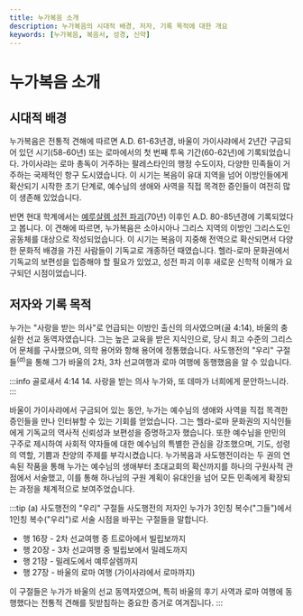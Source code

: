 ```yaml
---
title: 누가복음 소개
description: 누가복음의 시대적 배경, 저자, 기록 목적에 대한 개요
keywords: [누가복음, 복음서, 성경, 신약]
---
```

# 누가복음 소개

## 시대적 배경

누가복음은 전통적 견해에 따르면 A.D. 61-63년경, 바울이 가이사랴에서 2년간 구금되어 있던 시기(58-60년) 또는 로마에서의 첫 번째 투옥 기간(60-62년)에 기록되었습니다. 가이사랴는 로마 총독이 거주하는 팔레스타인의 행정 수도이자, 다양한 민족들이 거주하는 국제적인 항구 도시였습니다. 이 시기는 복음이 유대 지역을 넘어 이방인들에게 확산되기 시작한 초기 단계로, 예수님의 생애와 사역을 직접 목격한 증인들이 여전히 많이 생존해 있었습니다.

반면 현대 학계에서는 [예루살렘 성전 파괴](/docs/gospels/A/matthew#시대적-배경)(70년) 이후인 A.D. 80-85년경에 기록되었다고 봅니다. 이 견해에 따르면, 누가복음은 소아시아나 그리스 지역의 이방인 그리스도인 공동체를 대상으로 작성되었습니다. 이 시기는 복음이 지중해 전역으로 확산되면서 다양한 문화적 배경을 가진 사람들이 기독교로 개종하던 때였습니다. 헬라-로마 문화권에서 기독교의 보편성을 입증해야 할 필요가 있었고, 성전 파괴 이후 새로운 신학적 이해가 요구되던 시점이었습니다.

## 저자와 기록 목적

누가는 "사랑을 받는 의사"로 언급되는 이방인 출신의 의사였으며(골 4:14), 바울의 충실한 선교 동역자였습니다. 그는 높은 교육을 받은 지식인으로, 당시 최고 수준의 그리스어 문체를 구사했으며, 의학 용어와 항해 용어에 정통했습니다. 사도행전의 "우리" 구절들$^{(a)}$을 통해 그가 바울의 2차, 3차 선교여행과 로마 여행에 동행했음을 알 수 있습니다.

:::info 골로새서 4:14
14. 사랑을 받는 의사 누가와, 또 데마가 너희에게 문안하느니라.
:::

바울이 가이사랴에서 구금되어 있는 동안, 누가는 예수님의 생애와 사역을 직접 목격한 증인들을 만나 인터뷰할 수 있는 기회를 얻었습니다. 그는 헬라-로마 문화권의 지식인들에게 기독교의 역사적 신뢰성과 보편성을 증명하고자 했습니다. 또한 예수님을 만민의 구주로 제시하여 사회적 약자들에 대한 예수님의 특별한 관심을 강조했으며, 기도, 성령의 역할, 기쁨과 찬양의 주제를 부각시켰습니다.
누가복음과 사도행전이라는 두 권의 연속된 작품을 통해 누가는 예수님의 생애부터 초대교회의 확산까지를 하나의 구원사적 관점에서 서술했고, 이를 통해 하나님의 구원 계획이 유대인을 넘어 모든 민족에게 확장되는 과정을 체계적으로 보여주었습니다.

:::tip (a) 사도행전의 "우리" 구절들
사도행전의 저자인 누가가 3인칭 복수("그들")에서 1인칭 복수("우리")로 서술 시점을 바꾸는 구절들을 말합니다.

* 행 16장 - 2차 선교여행 중 트로아에서 빌립보까지
* 행 20장 - 3차 선교여행 중 빌립보에서 밀레도까지
* 행 21장 - 밀레도에서 예루살렘까지
* 행 27장 - 바울의 로마 여행 (가이사랴에서 로마까지)

이 구절들은 누가가 바울의 선교 동역자였으며, 특히 바울의 후기 사역과 로마 여행에 동행했다는 전통적 견해를 뒷받침하는 중요한 증거로 여겨집니다.
:::